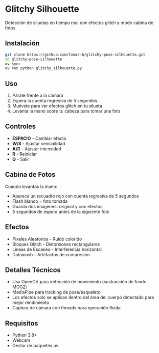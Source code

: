 # Glitchy Silhouette

Detección de siluetas en tiempo real con efectos glitch y modo cabina de fotos.

## Instalación

```bash
git clone https://github.com/tomas-b/glitchy-pose-silhouette.git
cd glitchy-pose-silhouette
uv sync
uv run python glitchy_silhouette.py
```

## Uso

1. Párate frente a la cámara
2. Espera la cuenta regresiva de 5 segundos
3. Muévete para ver efectos glitch en tu silueta
4. Levanta la mano sobre tu cabeza para tomar una foto

## Controles

- **ESPACIO** - Cambiar efecto
- **W/S** - Ajustar sensibilidad  
- **A/D** - Ajustar intensidad
- **R** - Reiniciar
- **Q** - Salir

## Cabina de Fotos

Cuando levantas la mano:
- Aparece un recuadro rojo con cuenta regresiva de 5 segundos
- Flash blanco = foto tomada
- Guarda dos imágenes: original y con efectos
- 5 segundos de espera antes de la siguiente foto

## Efectos

- Píxeles Aleatorios - Ruido colorido
- Bloques Glitch - Distorsiones rectangulares  
- Líneas de Escaneo - Interferencia horizontal
- Datamosh - Artefactos de compresión

## Detalles Técnicos

- Usa OpenCV para detección de movimiento (sustracción de fondo MOG2)
- MediaPipe para tracking de pose/esqueleto
- Los efectos solo se aplican dentro del área del cuerpo detectado para mejor rendimiento
- Captura de cámara con threads para operación fluida

## Requisitos

- Python 3.8+
- Webcam
- Gestor de paquetes uv
